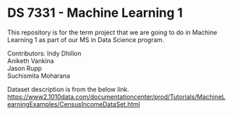 # DS 7331 - Machine Learning 1

This repository is for the term project that we are going to do in Machine Learning 1 as part of our MS in Data Science program.

Contributors: 
Indy Dhillon   
Aniketh Vankina   
Jason Rupp   
Suchismita Moharana

Dataset description is from the below link.
https://www2.1010data.com/documentationcenter/prod/Tutorials/MachineLearningExamples/CensusIncomeDataSet.html

